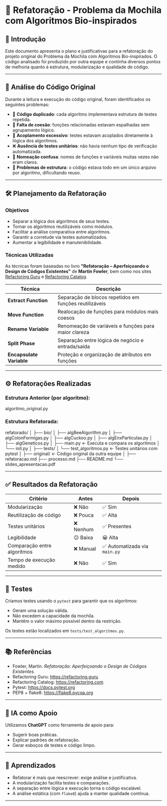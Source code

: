 # 📘 Refatoração - Problema da Mochila com Algoritmos Bio-inspirados

## 📌 Introdução

Este documento apresenta o plano e justificativas para a refatoração do projeto original do Problema da Mochila com Algoritmos Bio-inspirados. O código analisado foi produzido por outra equipe e continha diversos pontos de melhoria quanto à estrutura, modularização e qualidade de código.

---

## 🧐 Análise do Código Original

Durante a leitura e execução do código original, foram identificados os seguintes problemas:

- 🔁 **Código duplicado**: cada algoritmo implementava estrutura de testes repetida.
- 🤯 **Falta de coesão**: funções relacionadas estavam espalhadas sem agrupamento lógico.
- 🔗 **Acoplamento excessivo**: testes estavam acoplados diretamente à lógica dos algoritmos.
- ❌ **Ausência de testes unitários**: não havia nenhum tipo de verificação automatizada.
- 🧩 **Nomeação confusa**: nomes de funções e variáveis muitas vezes não eram claros.
- 🧱 **Problemas de estrutura**: o código estava todo em um único arquivo por algoritmo, dificultando reuso.

---

## 🛠️ Planejamento da Refatoração

### Objetivos

- Separar a lógica dos algoritmos de seus testes.
- Tornar os algoritmos reutilizáveis como módulos.
- Facilitar a análise comparativa entre algoritmos.
- Garantir a corretude via testes automatizados.
- Aumentar a legibilidade e manutenibilidade.

### Técnicas Utilizadas

As técnicas foram baseadas no livro **"Refatoração – Aperfeiçoando o Design de Códigos Existentes"** de **Martin Fowler**, bem como nos sites [Refactoring Guru](https://refactoring.guru) e [Refactoring Catalog](https://refactoring.com).

| Técnica                 | Descrição                                                                 |
|------------------------|---------------------------------------------------------------------------|
| **Extract Function**   | Separação de blocos repetidos em funções reutilizáveis                    |
| **Move Function**      | Realocação de funções para módulos mais coesos                            |
| **Rename Variable**    | Renomeação de variáveis e funções para maior clareza                      |
| **Split Phase**        | Separação entre lógica de negócio e entrada/saída                         |
| **Encapsulate Variable** | Proteção e organização de atributos em funções                           |

---

## ⚙️ Refatorações Realizadas

### Estrutura Anterior (por algoritmo):

algoritmo_original.py

### Estrutura Refatorada:

refatorado/
│
├── bio/
│ ├── algBeeAlgorithm.py
│ ├── algColonFormigas.py
│ ├── algCuckoo.py
│ ├── algEnxParticulas.py
│ ├── algGeneticos.py
│ ├── main.py ← Executa e compara os algoritmos
│ └── init.py
│
├── tests/
│ └── test_algoritmos.py ← Testes unitários com pytest
│
├── original/ ← Código original da outra equipe
│
├── refatoracao.md
├── processo.md
├── README.md
└── slides_apresentacao.pdf

---

## ✅ Resultados da Refatoração

| Critério                        | Antes       | Depois      |
|--------------------------------|-------------|-------------|
| Modularização                  | ❌ Não       | ✅ Sim       |
| Reutilização de código         | ❌ Pouca     | ✅ Alta      |
| Testes unitários               | ❌ Nenhum    | ✅ Presentes |
| Legibilidade                   | 😕 Baixa     | 😀 Alta      |
| Comparação entre algoritmos    | ❌ Manual    | ✅ Automatizada via `main.py` |
| Tempo de execução medido       | ❌ Não       | ✅ Sim       |

---

## 🧪 Testes

Criamos testes usando o `pytest` para garantir que os algoritmos:

- Geram uma solução válida.
- Não excedem a capacidade da mochila.
- Mantêm o valor máximo possível dentro da restrição.

Os testes estão localizados em `tests/test_algoritmos.py`.

---

## 📚 Referências

- Fowler, Martin. *Refatoração: Aperfeiçoando o Design de Códigos Existentes.*
- Refactoring Guru: https://refactoring.guru
- Refactoring Catalog: https://refactoring.com
- Pytest: https://docs.pytest.org
- PEP8 + flake8: https://flake8.pycqa.org

---

## 🤖 IA como Apoio

Utilizamos **ChatGPT** como ferramenta de apoio para:

- Sugerir boas práticas.
- Explicar padrões de refatoração.
- Gerar esboços de testes e código limpo.

---

## 🧠 Aprendizados

- Refatorar é mais que reescrever: exige análise e justificativa.
- A modularização facilita testes e comparações.
- A separação entre lógica e execução torna o código escalável.
- A análise estática (com `flake8`) ajuda a manter qualidade contínua.

---